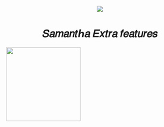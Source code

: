 
<p align="center">
  <img src="https://telegra.ph/file/073739f94f4967faf9643.jpg">
</p>
<h1 align="center">
  <b>𝑆𝑎𝑚𝑎𝑛𝑡ℎ𝑎 𝐸𝑥𝑡𝑟𝑎 𝑓𝑒𝑎𝑡𝑢𝑟𝑒𝑠</b>
</h1>

<p><a href="https://telegram.dog/XTZ_HerokuBot?start=QVRISUYtRUZYL1NhbWFudGhhLUV4dHJhLUZlYXR1cmVzIG1haW4"> <img src="https://img.shields.io/badge/Deploy%20To%20Heroku-blueviolet?style=for-the-badge&logo=heroku" width="200""/></a></p>






